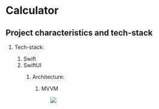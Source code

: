 <h1 align="left">Calculator</h1>
<rp>This application is a complete copy of the built-in IOS calculator with a neomorphic design</rp>
<h2 align="left">Project characteristics and tech-stack</h2>
<ol>
   <li>Tech-stack:</li>
  <ol>
    <li>Swift</li>
    <li>SwiftUI</li>
  <ol>  
    <li>Architecture:</li>
  <ol>
    <li>MVVM</li>
  <ol> 
<img src="https://user-images.githubusercontent.com/80741988/159166950-f3f2a55d-964b-4448-9941-3a957f5f96bd.png" height="auto" width="auto">

